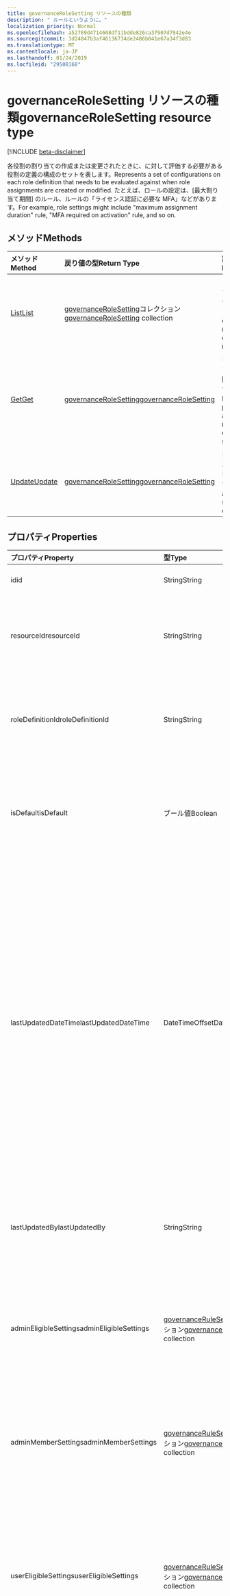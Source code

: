 ```yaml
---
title: governanceRoleSetting リソースの種類
description: " ルールというように。"
localization_priority: Normal
ms.openlocfilehash: a52769d4714608df11bdde826ca37907d7942e4e
ms.sourcegitcommit: 3d24047b3af46136734de2486b041e67a34f3d83
ms.translationtype: MT
ms.contentlocale: ja-JP
ms.lasthandoff: 01/24/2019
ms.locfileid: "29508168"
---
```

# <a name="governancerolesetting-resource-type"></a><span data-ttu-id="9800c-103">governanceRoleSetting リソースの種類</span><span class="sxs-lookup"><span data-stu-id="9800c-103">governanceRoleSetting resource type</span></span>

[!INCLUDE [beta-disclaimer](../../includes/beta-disclaimer.md)]

<span data-ttu-id="9800c-104">各役割の割り当ての作成または変更されたときに、に対して評価する必要がある役割の定義の構成のセットを表します。</span><span class="sxs-lookup"><span data-stu-id="9800c-104">Represents a set of configurations on each role definition that needs to be evaluated against when role assignments are created or modified.</span></span> <span data-ttu-id="9800c-105">たとえば、ロールの設定は、[最大割り当て期間] のルール、ルールの「ライセンス認証に必要な MFA」などがあります。</span><span class="sxs-lookup"><span data-stu-id="9800c-105">For example, role settings might include "maximum assignment duration" rule, "MFA required on activation" rule, and so on.</span></span>

## <a name="methods"></a><span data-ttu-id="9800c-106">メソッド</span><span class="sxs-lookup"><span data-stu-id="9800c-106">Methods</span></span>

| <span data-ttu-id="9800c-107">メソッド</span><span class="sxs-lookup"><span data-stu-id="9800c-107">Method</span></span>          | <span data-ttu-id="9800c-108">戻り値の型</span><span class="sxs-lookup"><span data-stu-id="9800c-108">Return Type</span></span> |<span data-ttu-id="9800c-109">説明</span><span class="sxs-lookup"><span data-stu-id="9800c-109">Description</span></span>|
|:---------------|:--------|:--------|
|[<span data-ttu-id="9800c-110">List</span><span class="sxs-lookup"><span data-stu-id="9800c-110">List</span></span>](../api/governancerolesetting-list.md) | <span data-ttu-id="9800c-111">[governanceRoleSetting](../resources/governancerolesetting.md)コレクション</span><span class="sxs-lookup"><span data-stu-id="9800c-111">[governanceRoleSetting](../resources/governancerolesetting.md) collection</span></span>|<span data-ttu-id="9800c-112">リソースのロールの設定の一覧を表示します。</span><span class="sxs-lookup"><span data-stu-id="9800c-112">List a collection of role settings on a resource.</span></span>|
|[<span data-ttu-id="9800c-113">Get</span><span class="sxs-lookup"><span data-stu-id="9800c-113">Get</span></span>](../api/governancerolesetting-get.md) |  [<span data-ttu-id="9800c-114">governanceRoleSetting</span><span class="sxs-lookup"><span data-stu-id="9800c-114">governanceRoleSetting</span></span>](../resources/governancerolesetting.md) |<span data-ttu-id="9800c-115">ロール設定のプロパティと関係を参照してください。</span><span class="sxs-lookup"><span data-stu-id="9800c-115">Read properties and relationships of a role setting.</span></span>|
|[<span data-ttu-id="9800c-116">Update</span><span class="sxs-lookup"><span data-stu-id="9800c-116">Update</span></span>](../api/governancerolesetting-update.md) | [<span data-ttu-id="9800c-117">governanceRoleSetting</span><span class="sxs-lookup"><span data-stu-id="9800c-117">governanceRoleSetting</span></span>](../resources/governancerolesetting.md)  |<span data-ttu-id="9800c-118">ロールの設定オブジェクトを更新します。</span><span class="sxs-lookup"><span data-stu-id="9800c-118">Update a role setting object.</span></span> |

## <a name="properties"></a><span data-ttu-id="9800c-119">プロパティ</span><span class="sxs-lookup"><span data-stu-id="9800c-119">Properties</span></span>
|<span data-ttu-id="9800c-120">プロパティ</span><span class="sxs-lookup"><span data-stu-id="9800c-120">Property</span></span>               |<span data-ttu-id="9800c-121">型</span><span class="sxs-lookup"><span data-stu-id="9800c-121">Type</span></span>                                      |<span data-ttu-id="9800c-122">説明</span><span class="sxs-lookup"><span data-stu-id="9800c-122">Description</span></span>|
|:--------------------|:---------------------------------------|:----------|
|<span data-ttu-id="9800c-123">id</span><span class="sxs-lookup"><span data-stu-id="9800c-123">id</span></span>                   |<span data-ttu-id="9800c-124">String</span><span class="sxs-lookup"><span data-stu-id="9800c-124">String</span></span>                                  |<span data-ttu-id="9800c-125">RoleSetting の id です。</span><span class="sxs-lookup"><span data-stu-id="9800c-125">The id of the roleSetting.</span></span>|
|<span data-ttu-id="9800c-126">resourceId</span><span class="sxs-lookup"><span data-stu-id="9800c-126">resourceId</span></span>           |<span data-ttu-id="9800c-127">String</span><span class="sxs-lookup"><span data-stu-id="9800c-127">String</span></span>                                  |<span data-ttu-id="9800c-128">必須。</span><span class="sxs-lookup"><span data-stu-id="9800c-128">Required.</span></span> <span data-ttu-id="9800c-129">役割の設定が関連付けられているリソースの id です。</span><span class="sxs-lookup"><span data-stu-id="9800c-129">The id of the resource that the role setting is associated with.</span></span>|
|<span data-ttu-id="9800c-130">roleDefinitionId</span><span class="sxs-lookup"><span data-stu-id="9800c-130">roleDefinitionId</span></span>     |<span data-ttu-id="9800c-131">String</span><span class="sxs-lookup"><span data-stu-id="9800c-131">String</span></span>                                  |<span data-ttu-id="9800c-132">必須。</span><span class="sxs-lookup"><span data-stu-id="9800c-132">Required.</span></span> <span data-ttu-id="9800c-133">役割の設定が関連付けられている役割の定義の id です。</span><span class="sxs-lookup"><span data-stu-id="9800c-133">The id of the role definition that the role setting is associated with.</span></span>|
|<span data-ttu-id="9800c-134">isDefault</span><span class="sxs-lookup"><span data-stu-id="9800c-134">isDefault</span></span>            |<span data-ttu-id="9800c-135">ブール値</span><span class="sxs-lookup"><span data-stu-id="9800c-135">Boolean</span></span>                                 |<span data-ttu-id="9800c-136">読み取り専用です。</span><span class="sxs-lookup"><span data-stu-id="9800c-136">Read-only.</span></span> <span data-ttu-id="9800c-137">RoleSetting がデフォルトの roleSetting であることを示す</span><span class="sxs-lookup"><span data-stu-id="9800c-137">Indicate if the roleSetting is a default roleSetting</span></span>|
|<span data-ttu-id="9800c-138">lastUpdatedDateTime</span><span class="sxs-lookup"><span data-stu-id="9800c-138">lastUpdatedDateTime</span></span>  |<span data-ttu-id="9800c-139">DateTimeOffset</span><span class="sxs-lookup"><span data-stu-id="9800c-139">DateTimeOffset</span></span>                          |<span data-ttu-id="9800c-140">読み取り専用です。</span><span class="sxs-lookup"><span data-stu-id="9800c-140">Read-only.</span></span> <span data-ttu-id="9800c-141">役割の設定が最後に更新された時刻。</span><span class="sxs-lookup"><span data-stu-id="9800c-141">The time when the role setting was last updated.</span></span> <span data-ttu-id="9800c-142">Timestamp 型は、ISO 8601 形式を使用して日付と時刻の情報を表し、常に UTC 時間です。</span><span class="sxs-lookup"><span data-stu-id="9800c-142">The Timestamp type represents date and time information using ISO 8601 format and is always in UTC time.</span></span> <span data-ttu-id="9800c-143">たとえば、2014 年 1 月 1 日午前 0 時 (UTC) は、次のようになります。`'2014-01-01T00:00:00Z'`</span><span class="sxs-lookup"><span data-stu-id="9800c-143">For example, midnight UTC on Jan 1, 2014 would look like this: `'2014-01-01T00:00:00Z'`</span></span>|
|<span data-ttu-id="9800c-144">lastUpdatedBy</span><span class="sxs-lookup"><span data-stu-id="9800c-144">lastUpdatedBy</span></span>        |<span data-ttu-id="9800c-145">String</span><span class="sxs-lookup"><span data-stu-id="9800c-145">String</span></span>                                  |<span data-ttu-id="9800c-146">読み取り専用です。</span><span class="sxs-lookup"><span data-stu-id="9800c-146">Read-only.</span></span> <span data-ttu-id="9800c-147">RoleSetting を最後に更新した管理者の表示名。</span><span class="sxs-lookup"><span data-stu-id="9800c-147">The display name of the administrator who last updated the roleSetting.</span></span>|
|<span data-ttu-id="9800c-148">adminEligibleSettings</span><span class="sxs-lookup"><span data-stu-id="9800c-148">adminEligibleSettings</span></span>|<span data-ttu-id="9800c-149">[governanceRuleSetting](../resources/governancerulesetting.md)コレクション</span><span class="sxs-lookup"><span data-stu-id="9800c-149">[governanceRuleSetting](../resources/governancerulesetting.md) collection</span></span>|<span data-ttu-id="9800c-150">管理者対象のロール割り当てを追加しようとするときに評価されるルールの設定。</span><span class="sxs-lookup"><span data-stu-id="9800c-150">The rule settings that are evaluated when an administrator tries to add an eligible role assignment.</span></span>|
|<span data-ttu-id="9800c-151">adminMemberSettings</span><span class="sxs-lookup"><span data-stu-id="9800c-151">adminMemberSettings</span></span>  |<span data-ttu-id="9800c-152">[governanceRuleSetting](../resources/governancerulesetting.md)コレクション</span><span class="sxs-lookup"><span data-stu-id="9800c-152">[governanceRuleSetting](../resources/governancerulesetting.md) collection</span></span>|<span data-ttu-id="9800c-153">直接的なメンバーの役割の割り当てを追加する際に管理者に評価されるルールの設定。</span><span class="sxs-lookup"><span data-stu-id="9800c-153">The rule settings that are evaluated when an administrator tries to add a direct member role assignment.</span></span>|
|<span data-ttu-id="9800c-154">userEligibleSettings</span><span class="sxs-lookup"><span data-stu-id="9800c-154">userEligibleSettings</span></span> |<span data-ttu-id="9800c-155">[governanceRuleSetting](../resources/governancerulesetting.md)コレクション</span><span class="sxs-lookup"><span data-stu-id="9800c-155">[governanceRuleSetting](../resources/governancerulesetting.md) collection</span></span>|<span data-ttu-id="9800c-156">ユーザーが対象のロール割り当てを追加するときに評価されるルールの設定。</span><span class="sxs-lookup"><span data-stu-id="9800c-156">The rule settings that are evaluated when a user tries to add an eligible role assignment.</span></span> <span data-ttu-id="9800c-157">設定は、ここではサポートされていません。</span><span class="sxs-lookup"><span data-stu-id="9800c-157">The setting is not supported for now.</span></span>|
|<span data-ttu-id="9800c-158">userMemberSettings</span><span class="sxs-lookup"><span data-stu-id="9800c-158">userMemberSettings</span></span>   |<span data-ttu-id="9800c-159">[governanceRuleSetting](../resources/governancerulesetting.md)コレクション</span><span class="sxs-lookup"><span data-stu-id="9800c-159">[governanceRuleSetting](../resources/governancerulesetting.md) collection</span></span>|<span data-ttu-id="9800c-160">ユーザーが彼の役割の割り当てを有効にしようとした場合に評価されるルールの設定。</span><span class="sxs-lookup"><span data-stu-id="9800c-160">The rule settings that are evaluated when a user tries to activate his role assignment.</span></span>|

## <a name="relationships"></a><span data-ttu-id="9800c-161">リレーションシップ</span><span class="sxs-lookup"><span data-stu-id="9800c-161">Relationships</span></span>
| <span data-ttu-id="9800c-162">リレーションシップ</span><span class="sxs-lookup"><span data-stu-id="9800c-162">Relationship</span></span> | <span data-ttu-id="9800c-163">型</span><span class="sxs-lookup"><span data-stu-id="9800c-163">Type</span></span>   |<span data-ttu-id="9800c-164">説明</span><span class="sxs-lookup"><span data-stu-id="9800c-164">Description</span></span>|
|:---------------|:--------|:----------|
|<span data-ttu-id="9800c-165">リソース</span><span class="sxs-lookup"><span data-stu-id="9800c-165">resource</span></span>|[<span data-ttu-id="9800c-166">governanceResource</span><span class="sxs-lookup"><span data-stu-id="9800c-166">governanceResource</span></span>](../resources/governanceresource.md)|<span data-ttu-id="9800c-167">読み取り専用です。</span><span class="sxs-lookup"><span data-stu-id="9800c-167">Read-only.</span></span> <span data-ttu-id="9800c-168">このロールの設定に関連付けられているリソースです。</span><span class="sxs-lookup"><span data-stu-id="9800c-168">The associated resource for this role setting.</span></span>|
|<span data-ttu-id="9800c-169">roleDefinition</span><span class="sxs-lookup"><span data-stu-id="9800c-169">roleDefinition</span></span>|[<span data-ttu-id="9800c-170">governanceRoleDefinition</span><span class="sxs-lookup"><span data-stu-id="9800c-170">governanceRoleDefinition</span></span>](../resources/governanceroledefinition.md)|<span data-ttu-id="9800c-171">読み取り専用です。</span><span class="sxs-lookup"><span data-stu-id="9800c-171">Read-only.</span></span> <span data-ttu-id="9800c-172">役割の定義を適用するこのロールの設定をします。</span><span class="sxs-lookup"><span data-stu-id="9800c-172">The role definition that is enforced with this role setting.</span></span> |

## <a name="json-representation"></a><span data-ttu-id="9800c-173">JSON 表記</span><span class="sxs-lookup"><span data-stu-id="9800c-173">JSON representation</span></span>

<span data-ttu-id="9800c-174">以下は、リソースの JSON 表記です。</span><span class="sxs-lookup"><span data-stu-id="9800c-174">Here is a JSON representation of the resource.</span></span>

<!-- {
  "blockType": "resource",
  "optionalProperties": [

  ],
  "@odata.type": "microsoft.graph.governanceRoleSetting"
}-->

```json
{
  "id": "String (identifier)",
  "resourceId": "String",
  "roleDefinitionId": "String",
  "isDefault": true,
  "lastUpdatedDateTime": "String (timestamp)",
  "lastUpdatedBy": "String",
  "adminEligibleSettings": [{"@odata.type": "microsoft.graph.governanceRuleSetting"}],
  "adminMemberSettings": [{"@odata.type": "microsoft.graph.governanceRuleSetting"}],
  "userEligibleSettings": [{"@odata.type": "microsoft.graph.governanceRuleSetting"}],
  "userMemberSettings": [{"@odata.type": "microsoft.graph.governanceRuleSetting"}]
}

```

<!-- uuid: 8fcb5dbc-d5aa-4681-8e31-b001d5168d79
2015-10-25 14:57:30 UTC -->
<!--
{
  "type": "#page.annotation",
  "description": "governanceRoleSetting",
  "keywords": "",
  "section": "documentation",
  "tocPath": "",
  "suppressions": [
    "Error: /api-reference/beta/resources/governancerolesetting.md:\r\n      Exception processing links.\r\n    System.ArgumentException: Link Definition was null. Link text: !INCLUDE [beta-disclaimer](../../includes/beta-disclaimer.md)\r\n      at ApiDoctor.Validation.DocFile.get_LinkDestinations()\r\n      at ApiDoctor.Validation.DocSet.ValidateLinks(Boolean includeWarnings, String[] relativePathForFiles, IssueLogger issues, Boolean requireFilenameCaseMatch, Boolean printOrphanedFiles)"
  ]
}
-->

